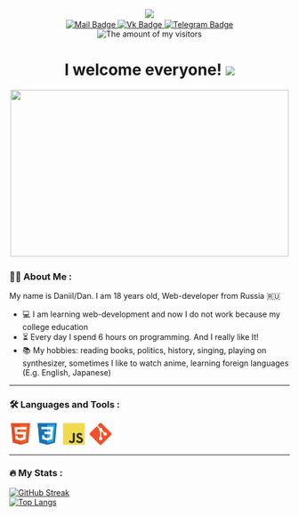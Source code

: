 <div id="header" align="center">
  <img class="cowboy" src="https://media.giphy.com/media/11KzOet1ElBDz2/giphy.gif" width="500"/>
</div>

<div id="badges" title="Mail/Почта" align="center">
  <a href="mailto:tanksw33@gmail.com">
    <img src="https://img.shields.io/badge/Mail-blue?logo=mail.ru&logoColor=white&style=for-the-badge" alt="Mail Badge"/>
  </a>
  <a href="https://vk.com/theblackun1corn" title="Vk/Вконтакте">
    <img src="https://img.shields.io/badge/Vk-blue?logo=vk.com&logoColor=white&style=for-the-badge" alt="Vk Badge">
  </a>
  <a href="https://t.me/h0rdech" title="Tg/Телеграм">
    <img src="https://img.shields.io/badge/Telegram-blue?logo=telegram.org&logoColor=white&style=for-the-badge" alt="Telegram Badge">
  </a>
</div>
<div align="center">
  <img src="https://komarev.com/ghpvc/?username=Lestol&style=flat-square&color=blueviolet" alt="The amount of my visitors"/ title="Views">
</div>

<h1 align="center">
  I welcome everyone!
  <img src="https://media.giphy.com/media/hvRJCLFzcasrR4ia7z/giphy.gif" width="30px"/>
</h1>

<div align="center">
  <img src="https://media.giphy.com/media/dWesBcTLavkZuG35MI/giphy.gif" width="500" height="300"/>
</div>

### :man_technologist: About Me :
My name is Daniil/Dan. I am 18 years old, Web-developer from Russia :ru:
- :computer: I am learning web-development and now I do not work because my college education
- :hourglass_flowing_sand: Every day I spend 6 hours on programming. And I really like It!
- :books: My hobbies: reading books, politics, history, singing, playing on synthesizer, sometimes I like to watch anime, learning foreign languages (E.g. English, Japanese)

---

### :hammer_and_wrench: Languages and Tools :
<div>
  <img src="https://github.com/devicons/devicon/blob/master/icons/html5/html5-original.svg" title="Html" alt="html" width="40" height="40"/>&nbsp;
  <img src="https://github.com/devicons/devicon/blob/master/icons/css3/css3-original.svg" title="Css" alt="Css" width="40" height="40"/>&nbsp;
  <img src="https://github.com/devicons/devicon/blob/master/icons/javascript/javascript-original.svg" title="JavaScript" alt="javascript" width="40" height="40"/>&nbsp;
  <img src="https://github.com/devicons/devicon/blob/master/icons/git/git-original.svg" title="Git" alt="css" width="40" height="40"/>&nbsp;
</div>

---

### :fire: My Stats :
[![GitHub Streak](https://github-readme-streak-stats.herokuapp.com?user=Lestol&theme=highcontrast)](https://git.io/streak-stats) <br>
[![Top Langs](https://github-readme-stats.vercel.app/api/top-langs/?username=Lestol&layout=compact&theme=vision-friendly-dark)](https://github.com/anuraghazra/github-readme-stats)
